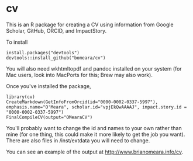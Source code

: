 # cv
This is an R package for creating a CV using information from Google Scholar, GitHub, ORCID, and ImpactStory.

To install

```
install.packages("devtools")
devtools::install_github("bomeara/cv")
```

You will also need wkhtmltopdf and pandoc installed on your system (for Mac users, look into MacPorts for this; Brew may also work).

Once you've installed the package,

```
library(cv)
CreateMarkdown(GetInfoFromOrcid(id="0000-0002-0337-5997"), emphasis.name="O'Meara", scholar.id="vpjEkQwAAAAJ", impact.story.id = "0000-0002-0337-5997")
FinalCompileCV(output="OMearaCV")
```

You'll probably want to change the id and names to your own rather than mine (for one thing, this could make it more likely to get the job you want). There are also files in /inst/extdata you will need to change.

You can see an example of the output at http://www.brianomeara.info/cv.

